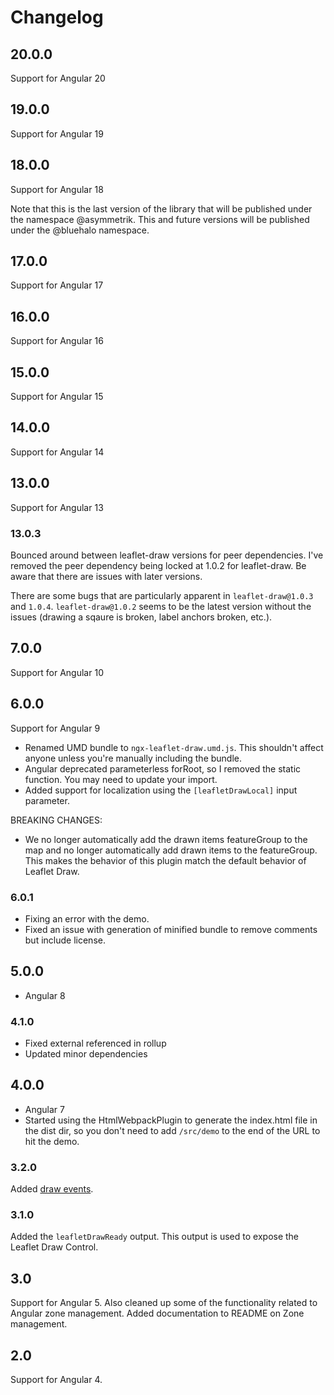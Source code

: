 # Changelog

## 20.0.0
Support for Angular 20

## 19.0.0
Support for Angular 19

## 18.0.0
Support for Angular 18

Note that this is the last version of the library that will be published under the namespace @asymmetrik. This and future versions will be published under the @bluehalo namespace.

## 17.0.0
Support for Angular 17

## 16.0.0
Support for Angular 16

## 15.0.0
Support for Angular 15

## 14.0.0
Support for Angular 14

## 13.0.0
Support for Angular 13

### 13.0.3
Bounced around between leaflet-draw versions for peer dependencies.
I've removed the peer dependency being locked at 1.0.2 for leaflet-draw.
Be aware that there are issues with later versions.

There are some bugs that are particularly apparent in `leaflet-draw@1.0.3` and `1.0.4`. 
`leaflet-draw@1.0.2` seems to be the latest version without the issues (drawing a sqaure is broken, label anchors broken, etc.).


## 7.0.0
Support for Angular 10

## 6.0.0
Support for Angular 9

- Renamed UMD bundle to `ngx-leaflet-draw.umd.js`. This shouldn't affect anyone unless you're manually including the bundle.
- Angular deprecated parameterless forRoot, so I removed the static function. You may need to update your import.
- Added support for localization using the `[leafletDrawLocal]` input parameter.

BREAKING CHANGES:
- We no longer automatically add the drawn items featureGroup to the map and no longer automatically add drawn items to the featureGroup. This makes the behavior of this plugin match the default behavior of Leaflet Draw.

### 6.0.1
- Fixing an error with the demo.
- Fixed an issue with generation of minified bundle to remove comments but include license.

## 5.0.0
- Angular 8

### 4.1.0
- Fixed external referenced in rollup
- Updated minor dependencies

## 4.0.0
- Angular 7
- Started using the HtmlWebpackPlugin to generate the index.html file in the dist dir, so you don't need to add `/src/demo` to the end of the URL to hit the demo.

### 3.2.0
Added [draw events](#draw-events).

### 3.1.0
Added the ```leafletDrawReady``` output. This output is used to expose the Leaflet Draw Control.

## 3.0
Support for Angular 5. Also cleaned up some of the functionality related to Angular zone management.
Added documentation to README on Zone management.

## 2.0
Support for Angular 4.
